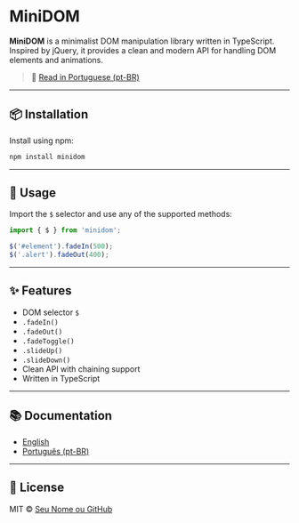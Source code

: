 # MiniDOM

**MiniDOM** is a minimalist DOM manipulation library written in TypeScript. Inspired by jQuery, it provides a clean and modern API for handling DOM elements and animations.

> 📘 [Read in Portuguese (pt-BR)](./README.pt-br.md)

---

## 📦 Installation

Install using npm:

```bash
npm install minidom
```

---

## 🚀 Usage

Import the `$` selector and use any of the supported methods:

```ts
import { $ } from 'minidom';

$('#element').fadeIn(500);
$('.alert').fadeOut(400);
```

---

## ✨ Features

- DOM selector `$`
- `.fadeIn()`
- `.fadeOut()`
- `.fadeToggle()`
- `.slideUp()`
- `.slideDown()`
- Clean API with chaining support
- Written in TypeScript

---

## 📚 Documentation

- [English](./README.md)
- [Português (pt-BR)](./README.pt-br.md)

---

## 📁 License

MIT © [Seu Nome ou GitHub](https://github.com/seunome)
